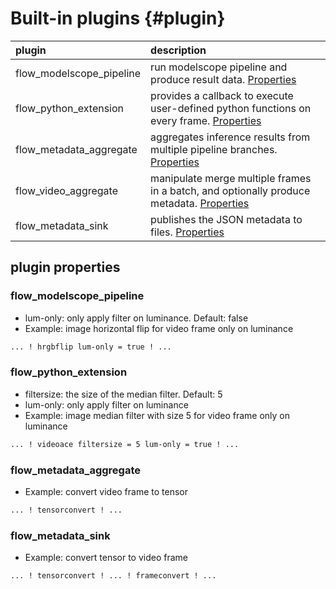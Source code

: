 # Built-in plugins {#plugin}


| **plugin**                         | **description**                                                                                            |    
|:-----------------------------------|:-----------------------------------------------------------------------------------------------------------|
| flow_modelscope_pipeline           | run modelscope pipeline and produce result data. [Properties](#flow_modelscope_pipeline)                                  | 
| flow_python_extension              | provides a callback to execute user-defined python functions on every frame. [Properties](#flow_python_extension)      |  
| flow_metadata_aggregate            | aggregates inference results from multiple pipeline branches. [Properties](#flow_metadata_aggregate)                |   
| flow_video_aggregate               | manipulate merge multiple frames in a batch, and optionally produce metadata. [Properties](#frameconvertP) |   
| flow_metadata_sink                 | publishes the JSON metadata to files. [Properties](#flow_metadata_sink)                                      |  



## plugin properties

### flow_modelscope_pipeline 
<a id="hrgbflipP"></a>
- lum-only: only apply filter on luminance. Default: false
- Example: image horizontal flip for video frame only on luminance

```bash
... ! hrgbflip lum-only = true ! ...
```


### flow_python_extension
<a id="videoaceP"></a>
- filtersize: the size of the median filter. Default: 5
- lum-only: only apply filter on luminance
- Example: image median filter with size 5 for video frame only on luminance

```bash
... ! videoace filtersize = 5 lum-only = true ! ...
```


### flow_metadata_aggregate
<a id="tensorconvertP"></a>
- Example: convert video frame to tensor
  
```bash
... ! tensorconvert ! ...
```


### flow_metadata_sink
<a id="frameconvertP"></a>
- Example: convert tensor to video frame

```bash
... ! tensorconvert ! ... ! frameconvert ! ...
```



